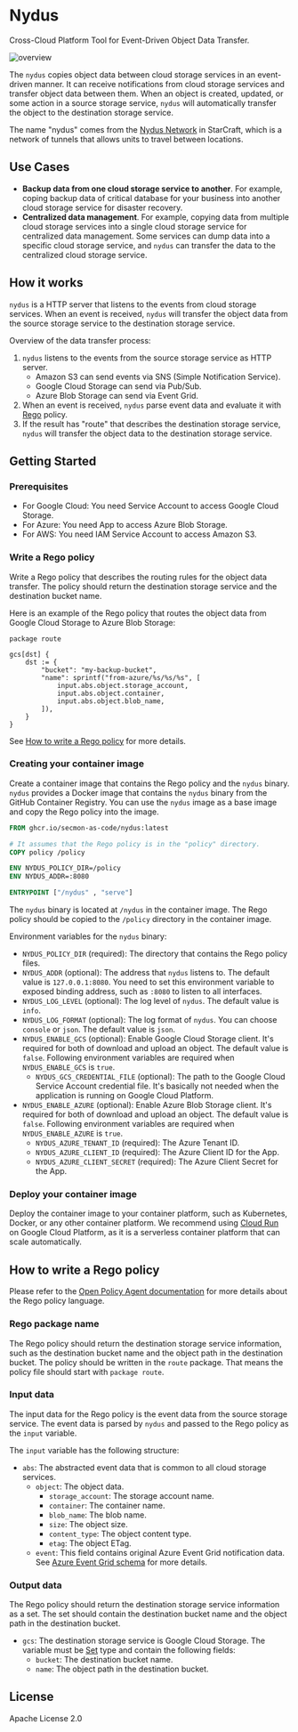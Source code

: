 # Nydus

Cross-Cloud Platform Tool for Event-Driven Object Data Transfer.

![overview](https://github.com/user-attachments/assets/514b04ce-7ca7-4f68-830f-b94ca54f1d87)

The `nydus` copies object data between cloud storage services in an event-driven manner. It can receive notifications from cloud storage services and transfer object data between them. When an object is created, updated, or some action in a source storage service, `nydus` will automatically transfer the object to the destination storage service.

The name "nydus" comes from the [Nydus Network](https://starcraft.fandom.com/wiki/Nydus_network) in StarCraft, which is a network of tunnels that allows units to travel between locations.

## Use Cases

- **Backup data from one cloud storage service to another**. For example, coping backup data of critical database for your business into another cloud storage service for disaster recovery.
- **Centralized data management**. For example, copying data from multiple cloud storage services into a single cloud storage service for centralized data management. Some services can dump data into a specific cloud storage service, and `nydus` can transfer the data to the centralized cloud storage service.

## How it works

`nydus` is a HTTP server that listens to the events from cloud storage services. When an event is received, `nydus` will transfer the object data from the source storage service to the destination storage service.

Overview of the data transfer process:

1. `nydus` listens to the events from the source storage service as HTTP server.
    - Amazon S3 can send events via SNS (Simple Notification Service).
    - Google Cloud Storage can send via Pub/Sub.
    - Azure Blob Storage can send via Event Grid.
2. When an event is received, `nydus` parse event data and evaluate it with [Rego](https://www.openpolicyagent.org/docs/latest/policy-language/) policy.
3. If the result has "route" that describes the destination storage service, `nydus` will transfer the object data to the destination storage service.

## Getting Started

### Prerequisites

- For Google Cloud: You need Service Account to access Google Cloud Storage.
- For Azure: You need App to access Azure Blob Storage.
- For AWS: You need IAM Service Account to access Amazon S3.

### Write a Rego policy

Write a Rego policy that describes the routing rules for the object data transfer. The policy should return the destination storage service and the destination bucket name.

Here is an example of the Rego policy that routes the object data from Google Cloud Storage to Azure Blob Storage:

```rego
package route

gcs[dst] {
    dst := {
        "bucket": "my-backup-bucket",
        "name": sprintf("from-azure/%s/%s/%s", [
            input.abs.object.storage_account,
            input.abs.object.container,
            input.abs.object.blob_name,
        ]),
    }
}
```

See [How to write a Rego policy](#how-to-write-a-rego-policy) for more details.

### Creating your container image

Create a container image that contains the Rego policy and the `nydus` binary. `nydus` provides a Docker image that contains the `nydus` binary from the GitHub Container Registry. You can use the `nydus` image as a base image and copy the Rego policy into the image.

```Dockerfile
FROM ghcr.io/secmon-as-code/nydus:latest

# It assumes that the Rego policy is in the "policy" directory.
COPY policy /policy

ENV NYDUS_POLICY_DIR=/policy
ENV NYDUS_ADDR=:8080

ENTRYPOINT ["/nydus" , "serve"]
```

The `nydus` binary is located at `/nydus` in the container image. The Rego policy should be copied to the `/policy` directory in the container image.

Environment variables for the `nydus` binary:

- `NYDUS_POLICY_DIR` (required): The directory that contains the Rego policy files.
- `NYDUS_ADDR` (optional): The address that `nydus` listens to. The default value is `127.0.0.1:8080`. You need to set this environment variable to exposed binding address, such as `:8080` to listen to all interfaces.
- `NYDUS_LOG_LEVEL` (optional): The log level of `nydus`. The default value is `info`.
- `NYDUS_LOG_FORMAT` (optional): The log format of `nydus`. You can choose `console` or `json`. The default value is `json`.
- `NYDUS_ENABLE_GCS` (optional): Enable Google Cloud Storage client. It's required for both of download and upload an object. The default value is `false`. Following environment variables are required when `NYDUS_ENABLE_GCS` is `true`.
  - `NYDUS_GCS_CREDENTIAL_FILE` (optional): The path to the Google Cloud Service Account credential file. It's basically not needed when the application is running on Google Cloud Platform.
- `NYDUS_ENABLE_AZURE` (optional): Enable Azure Blob Storage client. It's required for both of download and upload an object. The default value is `false`. Following environment variables are required when `NYDUS_ENABLE_AZURE` is `true`.
  - `NYDUS_AZURE_TENANT_ID` (required): The Azure Tenant ID.
  - `NYDUS_AZURE_CLIENT_ID` (required): The Azure Client ID for the App.
  - `NYDUS_AZURE_CLIENT_SECRET` (required): The Azure Client Secret for the App.

### Deploy your container image

Deploy the container image to your container platform, such as Kubernetes, Docker, or any other container platform. We recommend using [Cloud Run](https://cloud.google.com/run?hl=en) on Google Cloud Platform, as it is a serverless container platform that can scale automatically.

## How to write a Rego policy

Please refer to the [Open Policy Agent documentation](https://www.openpolicyagent.org/docs/latest/policy-language/) for more details about the Rego policy language.

### Rego package name

The Rego policy should return the destination storage service information, such as the destination bucket name and the object path in the destination bucket. The policy should be written in the `route` package. That means the policy file should start with `package route`.

### Input data

The input data for the Rego policy is the event data from the source storage service. The event data is parsed by `nydus` and passed to the Rego policy as the `input` variable.

The `input` variable has the following structure:

- `abs`: The abstracted event data that is common to all cloud storage services.
    - `object`: The object data.
        - `storage_account`: The storage account name.
        - `container`: The container name.
        - `blob_name`: The blob name.
        - `size`: The object size.
        - `content_type`: The object content type.
        - `etag`: The object ETag.
    - `event`: This field contains original Azure Event Grid notification data. See [Azure Event Grid schema](https://docs.microsoft.com/en-us/azure/event-grid/event-schema-blob-storage?tabs=event-grid) for more details.

### Output data

The Rego policy should return the destination storage service information as a set. The set should contain the destination bucket name and the object path in the destination bucket.

- `gcs`: The destination storage service is Google Cloud Storage. The variable must be [Set](https://www.openpolicyagent.org/docs/latest/policy-language/#sets) type and contain the following fields:
    - `bucket`: The destination bucket name.
    - `name`: The object path in the destination bucket.

## License

Apache License 2.0
